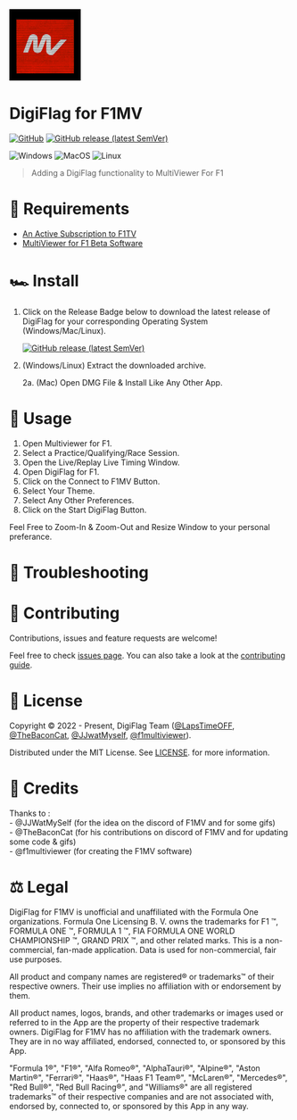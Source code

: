 <img src="./assets/logos/DigiFlag.png" alt="DigiFlagLogo" width="128"/>

# DigiFlag for F1MV

[![GitHub](https://img.shields.io/github/license/LapsTimeOFF/DigiFlag_F1MV?color=blue&style=for-the-badge)](LICENSE)
[![GitHub release (latest SemVer)](https://img.shields.io/github/v/release/LapsTimeOFF/DigiFlag_F1MV?color=%235FAD56&include_prereleases&style=for-the-badge)](https://github.com/LapsTimeOFF/DigiFlag_F1MV/releases/latest)

![Windows](https://img.shields.io/badge/Windows-0078D6?style=for-the-badge&logo=windows&logoColor=white)
![MacOS](https://img.shields.io/badge/mac%20os-000000?style=for-the-badge&logo=apple&logoColor=white)
![Linux](https://img.shields.io/badge/Linux-FCC624?style=for-the-badge&logo=linux&logoColor=black)

> Adding a DigiFlag functionality to MultiViewer For F1

# 🚩 Requirements

-   [An Active Subscription to F1TV](https://f1tv.formula1.com/)
-   [MultiViewer for F1 Beta Software](https://beta.f1mv.com/)

# 🏎️ Install

1. Click on the Release Badge below to download the latest release of DigiFlag for your corresponding Operating System (Windows/Mac/Linux).

    [![GitHub release (latest SemVer)](https://img.shields.io/github/v/release/LapsTimeOFF/DigiFlag_F1MV?color=%235FAD56&include_prereleases&style=for-the-badge)](https://github.com/LapsTimeOFF/DigiFlag_F1MV/releases/latest)

2. (Windows/Linux) Extract the downloaded archive.

    2a. (Mac) Open DMG File & Install Like Any Other App.

# 🏁 Usage

1. Open Multiviewer for F1.
2. Select a Practice/Qualifying/Race Session.
3. Open the Live/Replay Live Timing Window.
4. Open DigiFlag for F1.
5. Click on the Connect to F1MV Button.
6. Select Your Theme.
7. Select Any Other Preferences.
8. Click on the Start DigiFlag Button.

Feel Free to Zoom-In & Zoom-Out and Resize Window to your personal preferance.

# 🧰 Troubleshooting

<!-- TODO -->

# 🤝 Contributing

Contributions, issues and feature requests are welcome!

Feel free to check [issues page](https://github.com/LapsTimeOFF/DigiFlag_F1MV/issues). You can also take a look at the [contributing guide](CONTRIBUTING).

# 📜 License

Copyright © 2022 - Present, DigiFlag Team ([@LapsTimeOFF](https://github.com/LapsTimeOFF), [@TheBaconCat](https://github.com/TheBaconCat), [@JJwatMyself](https://github.com/JJWatMyself), [@f1multiviewer](https://beta.f1mv.com/)).

Distributed under the MIT License. See [LICENSE](./LICENSE). for more information.

# 📝 Credits

Thanks to :<br> - @JJWatMySelf (for the idea on the discord of F1MV and for some gifs)<br> - @TheBaconCat (for his contributions on discord of F1MV and for updating some code & gifs)<br> - @f1multiviewer (for creating the F1MV software)

# ⚖️ Legal

DigiFlag for F1MV is unofficial and unaffiliated with the Formula One organizations. Formula One Licensing B. V. owns the trademarks for F1 ™, FORMULA ONE ™, FORMULA 1 ™,
FIA FORMULA ONE WORLD CHAMPIONSHIP ™, GRAND PRIX ™, and other related marks. This is a non-commercial, fan-made application. Data is used for non-commercial, fair use purposes.

All product and company names are registered® or trademarks™ of their respective
owners. Their use implies no affiliation with or endorsement by them.

All product names, logos, brands, and other trademarks or images used or referred to in
the App are the property of their respective trademark owners. DigiFlag for F1MV has no
affiliation with the trademark owners. They are in no way affiliated, endorsed, connected
to, or sponsored by this App.

"Formula 1®", "F1®", "Alfa Romeo®",
"AlphaTauri®", "Alpine®", "Aston Martin®",
"Ferrari®", "Haas®", "Haas F1 Team®",
"McLaren®", "Mercedes®", "Red Bull®", "Red
Bull Racing®", and "Williams®" are all registered trademarks™
of their respective companies and are not associated with, endorsed by, connected to, or
sponsored by this App in any way.
